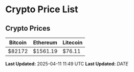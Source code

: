 # Crypto Price List

## Crypto Prices
| Bitcoin | Ethereum | Litecoin |
| ------- | -------- | -------- |
| $82172 | $1561.19 | $76.11 |
**Last Updated:** 2025-04-11 11:49 UTC
**Last Updated:** $DATE$
